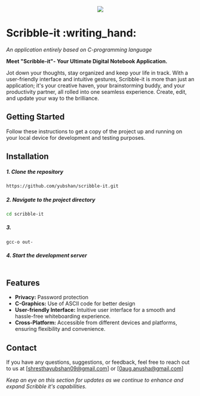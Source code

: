 
<div align="center">
  <img src="https://github.com/yubshan/scribble-it/assets/140963281/62c3e1d7-c21b-4095-9b53-11960a8a5069">
</div>

<h1 align="left">Scribble-it :writing_hand:</h1>


<p align="justify">
  <i> An application entirely based on C-programming language</i>
</p>


**Meet "Scribble-it"- Your Ultimate Digital Notebook Application.**

Jot down your thoughts, stay organized and keep your life in track.
With a user-friendly interface and intuitive gestures, Scribble-it is more than just an application; it's your creative haven, your brainstorming buddy, and your productivity partner, all rolled into one seamless experience. Create, edit, and update your way to the brilliance.



## Getting Started
Follow these instructions to get a copy of the project up and running on your local device for development and testing purposes.

## Installation
  
##### 1. Clone the repository 

```sh
https://github.com/yubshan/scribble-it.git
```

##### 2. Navigate to the project directory

```sh
cd scribble-it
```

##### 3. 


```sh
gcc-o out-
```

##### 4. Start the development server

```sh

```


## Features
- **Privacy:** Password protection
- **C-Graphics:** Use of ASCII code for better design 
- **User-friendly Interface:** Intuitive user interface for a smooth and hassle-free whiteboarding experience.
- **Cross-Platform:** Accessible from different devices and platforms, ensuring flexibility and convenience.



## Contact

If you have any questions, suggestions, or feedback, feel free to reach out to us at [shresthayubshan09@gmail.com] or [0aug.anusha@gmail.com]

_Keep an eye on this section for updates as we continue to enhance and expand Scribble it's capabilities._




